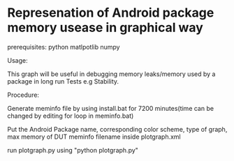# Represenation of Android package memory usease in graphical way 

prerequisites:
  python
  matlpotlib
  numpy
 
 
 Usage:
 
 This graph will be useful in debugging memory leaks/memory used by a package in long run Tests e.g Stability. 
 

Procedure:

Generate meminfo file by using install.bat for 7200 minutes(time can be changed by editing for loop in meminfo.bat)

Put the Android Package name, corresponding color scheme, type of graph, max memory of DUT meminfo filename inside plotgraph.xml

run plotgraph.py using "python plotgraph.py"
  
